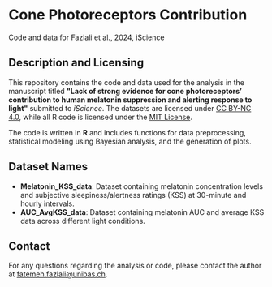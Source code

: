 # Cone Photoreceptors Contribution
Code and data for Fazlali et al., 2024, iScience

## Description and Licensing
This repository contains the code and data used for the analysis in the manuscript titled **"Lack of strong evidence for cone photoreceptors’ contribution to human melatonin suppression and alerting response to light"** submitted to *iScience*. The datasets are licensed under [CC BY-NC 4.0](https://creativecommons.org/licenses/by-nc/4.0/), while all R code is licensed under the [MIT License](https://opensource.org/licenses/MIT).

The code is written in **R** and includes functions for data preprocessing, statistical modeling using Bayesian analysis, and the generation of plots.

## Dataset Names
- **Melatonin_KSS_data**: Dataset containing melatonin concentration levels and subjective sleepiness/alertness ratings (KSS) at 30-minute and hourly intervals.
- **AUC_AvgKSS_data**: Dataset containing melatonin AUC and average KSS data across different light conditions.

## Contact
For any questions regarding the analysis or code, please contact the author at [fatemeh.fazlali@unibas.ch](mailto:fatemeh.fazlali@unibas.ch).
